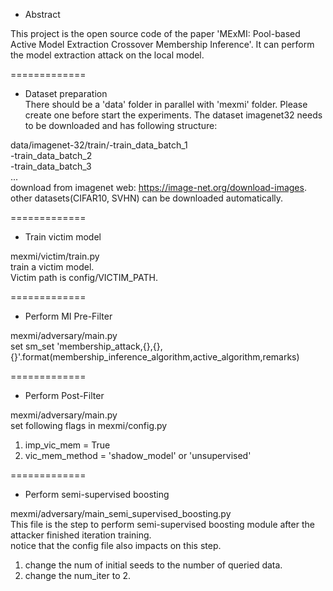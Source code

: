 - Abstract  
  
This project is the open source code of the paper 'MExMI: Pool-based Active Model Extraction Crossover Membership Inference'. It can perform the model extraction attack on the local model.
  
=============  
- Dataset preparation  
There should be a 'data' folder in parallel with 'mexmi' folder. Please create one before start the experiments.
The dataset imagenet32 needs to be downloaded and has following structure:
  
data/imagenet-32/train/-train_data_batch_1  
                  -train_data_batch_2  
                  -train_data_batch_3  
                  ...  
download from imagenet web: https://image-net.org/download-images.  
other datasets(CIFAR10, SVHN) can be downloaded automatically.
  
=============  
- Train victim model  
  
mexmi/victim/train.py  
train a victim model.  
Victim path is config/VICTIM_PATH.  

=============  
- Perform MI Pre-Filter  
  
mexmi/adversary/main.py  
set sm_set 'membership_attack,{},{},{}'.format(membership_inference_algorithm,active_algorithm,remarks)  
  
=============  
- Perform Post-Filter  
  
mexmi/adversary/main.py  
set following flags in mexmi/config.py  
1. imp_vic_mem = True  
2. vic_mem_method = 'shadow_model' or 'unsupervised'  
  
=============  
- Perform semi-supervised boosting  

mexmi/adversary/main_semi_supervised_boosting.py  
This file is the step to perform semi-supervised boosting module after the attacker finished iteration training.  
notice that the config file also impacts on this step.  
1. change the num of initial seeds to the number of queried data.  
2. change the num_iter to 2.  
